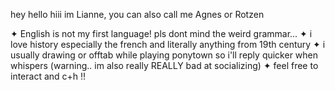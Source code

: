 hey hello hiii im Lianne, you can also call me Agnes or Rotzen 

✦ English is not my first language! pls dont mind the weird grammar...
✦ i love history especially the french and literally anything from 19th century
✦ i usually drawing or  offtab while playing ponytown so i'll reply quicker when whispers (warning.. im also really REALLY bad at socializing)
✦ feel free to interact and c+h !!
<!---
rxttencorpse/rxttencorpse is a ✨ special ✨ repository because its `README.md` (this file) appears on your GitHub profile.
You can click the Preview link to take a look at your changes.
--->
